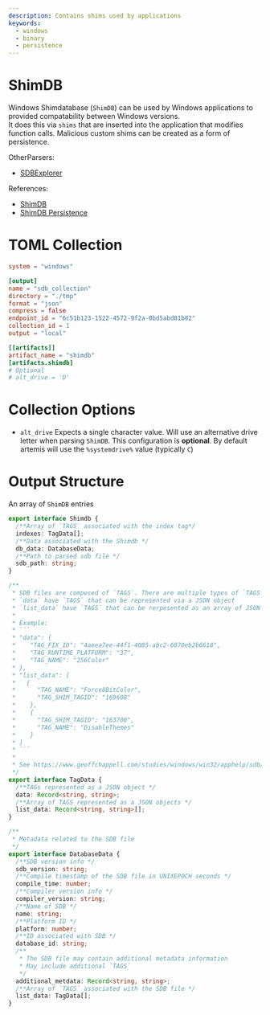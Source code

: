 ```yaml
---
description: Contains shims used by applications
keywords:
  - windows
  - binary
  - persistence
---
```


# ShimDB

Windows Shimdatabase (`ShimDB`) can be used by Windows applications to provided
compatability between Windows versions.\
It does this via `shims` that are inserted into the application that modifies
function calls. Malicious custom shims can be created as a form of persistence.

OtherParsers:

- [SDBExplorer](https://ericzimmerman.github.io/)

References:

- [ShimDB](https://www.geoffchappell.com/studies/windows/win32/apphelp/sdb/index.htm)
- [ShimDB Persistence](https://www.mandiant.com/resources/blog/fin7-shim-databases-persistence)

# TOML Collection

```toml
system = "windows"

[output]
name = "sdb_collection"
directory = "./tmp"
format = "json"
compress = false
endpoint_id = "6c51b123-1522-4572-9f2a-0bd5abd81b82"
collection_id = 1
output = "local"

[[artifacts]]
artifact_name = "shimdb"
[artifacts.shimdb]
# Optional
# alt_drive = 'D'
```

# Collection Options

- `alt_drive` Expects a single character value. Will use an alternative drive
  letter when parsing `ShimDB`. This configuration is **optional**. By default
  artemis will use the `%systemdrive%` value (typically `C`)

# Output Structure

An array of `ShimDB` entries

````typescript
export interface Shimdb {
  /**Array of `TAGS` associated with the index tag*/
  indexes: TagData[];
  /**Data associated with the Shimdb */
  db_data: DatabaseData;
  /**Path to parsed sdb file */
  sdb_path: string;
}

/**
 * SDB files are composed of `TAGS`. There are multiple types of `TAGS`
 * `data` have `TAGS` that can be represented via a JSON object
 * `list_data` have `TAGS` that can be rerpesented as an array of JSON objects
 *
 * Example:
 * ```
 * "data": {
 *    "TAG_FIX_ID": "4aeea7ee-44f1-4085-abc2-6070eb2b6618",
 *    "TAG_RUNTIME_PLATFORM": "37",
 *    "TAG_NAME": "256Color"
 * },
 * "list_data": [
 *   {
 *      "TAG_NAME": "Force8BitColor",
 *      "TAG_SHIM_TAGID": "169608"
 *    },
 *    {
 *      "TAG_SHIM_TAGID": "163700",
 *      "TAG_NAME": "DisableThemes"
 *    }
 * ]
 * ```
 *
 * See https://www.geoffchappell.com/studies/windows/win32/apphelp/sdb/index.htm for complete list of `TAGS`
 */
export interface TagData {
  /**TAGs represented as a JSON object */
  data: Record<string, string>;
  /**Array of TAGS represented as a JSON objects */
  list_data: Record<string, string>[];
}

/**
 * Metadata related to the SDB file
 */
export interface DatabaseData {
  /**SDB version info */
  sdb_version: string;
  /**Compile timestamp of the SDB file in UNIXEPOCH seconds */
  compile_time: number;
  /**Compiler version info */
  compiler_version: string;
  /**Name of SDB */
  name: string;
  /**Platform ID */
  platform: number;
  /**ID associated with SDB */
  database_id: string;
  /**
   * The SDB file may contain additional metadata information
   * May include additional `TAGS`
   */
  additional_metdata: Record<string, string>;
  /**Array of `TAGS` associated with the SDB file */
  list_data: TagData[];
}
````
